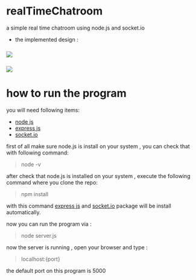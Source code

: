 # realTimeChatroom
a simple real time chatroom using node.js and socket.io
- the implemented design : 
### ![](https://i.postimg.cc/VLG9QF6W/chat1.png)
### ![](https://i.postimg.cc/7PX00Ngr/chat2.png)
# how to run the program
you will need following items:
- [node js](https://nodejs.org/en/)
- [express js](https://expressjs.com/)
- [socket.io](https://socket.io/)

first of all make sure node.js is install on your system , you can check that with following command:

> node -v

after check that node.js is installed on your system , execute the following command where you clone the repo:

> npm install

with this command [express js](https://expressjs.com/) and [socket.io](https://socket.io/) package will be install automatically.


now you can run the program via :

> node server.js

now the server is running , open your browser and type :

> localhost:{port}

the default port on this program is 5000
